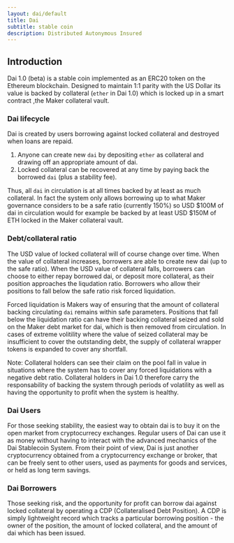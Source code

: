 ```yaml
---
layout: dai/default
title: Dai
subtitle: stable coin
description: Distributed Autonymous Insured
---
```


## Introduction

Dai 1.0 (beta) is a stable coin implemented as an ERC20 token on the Ethereum
blockchain. Designed to maintain 1:1 parity with the US Dollar its value is
backed by collateral (`ether` in Dai 1.0) which is locked up in a smart contract
,the Maker collateral vault.

### Dai lifecycle

Dai is created by users borrowing against locked collateral and destroyed when
loans are repaid.

1. Anyone can create new `dai` by depositing `ether` as collateral and drawing
   off an appropriate amount of dai.
2. Locked collateral can be recovered at any time by paying back the borrowed
   `dai` (plus a stability fee).

Thus, all `dai` in circulation is at all times backed by at least as much
collateral. In fact the system only allows borrowing up to what Maker
governance considers to be a safe ratio (currently 150%) so USD $100M of dai in
circulation would for example be backed by at least USD $150M of ETH locked in
the Maker collateral vault.

### Debt/collateral ratio

The USD value of locked collateral will of course change over time. When the
value of collateral increases, borrowers are able to create new dai (up to the
safe ratio). When the USD value of collateral falls, borrowers can choose to
either repay borrowed dai, or deposit more collateral, as their position
approaches the liqudation ratio. Borrowers who allow their positions to fall
below the safe ratio risk forced liquidation.

Forced liquidation is Makers way of ensuring that the amount of collateral
backing circulating `dai` remains within safe parameters. Positions that fall
below the liquidation ratio can have their backing collateral seized and sold on
the Maker debt market for dai, which is then removed from circulation. In cases
of extreme volitility where the value of seized collateral may be insufficient
to cover the outstanding debt, the supply of collateral wrapper tokens is
expanded to cover any shortfall.

Note: Collateral holders can see their claim on the pool fall in value in
situations where the system has to cover any forced liquidations with a
negative debt ratio. Collateral holders in Dai 1.0 therefore carry the
responsability of backing the system through periods of volatility as well as
having the opportunity to profit when the system is healthy.

### Dai Users

For those seeking stability, the easiest way to obtain dai is to buy it on the
open market from cryptocurrecy exchanges. Regular users of Dai can use it as
money without having to interact with the advanced mechanics of the Dai
Stablecoin System. From their point of view, Dai is just another cryptocurrency
obtained from a cryptocurrency exchange or broker, that can be freely sent to
other users, used as payments for goods and services, or held as long term
savings.

### Dai Borrowers

Those seeking risk, and the opportunity for profit can borrow dai against
locked collateral by operating a CDP (Collateralised Debt Position). A CDP is
simply lightweight record which tracks a particular borrowing position - the
owner of the position, the amount of locked collateral, and the amount of
dai which has been issued.
